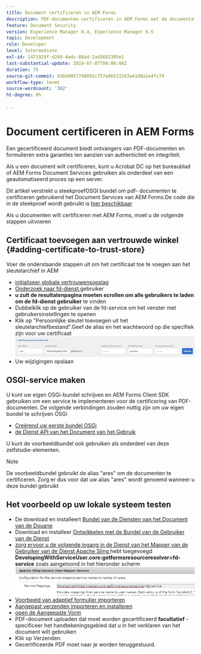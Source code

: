 ```yaml
---
title: Document certificeren in AEM Forms
description: PDF-documenten certificeren in AEM Forms met de documentatieservice
feature: Document Security
version: Experience Manager 6.4, Experience Manager 6.5
topic: Development
role: Developer
level: Intermediate
exl-id: 1471929f-d269-4adc-88ad-2ad3682305e1
last-substantial-update: 2019-07-07T00:00:00Z
duration: 75
source-git-commit: 03b68057748892c757e0b5315d3a41d0a2e4fc79
workflow-type: tm+mt
source-wordcount: '362'
ht-degree: 0%

---
```


# Document certificeren in AEM Forms

Een gecertificeerd document biedt ontvangers van PDF-documenten en formulieren extra garanties ten aanzien van authenticiteit en integriteit.

Als u een document wilt certificeren, kunt u Acrobat DC op het bureaublad of AEM Forms Document Services gebruiken als onderdeel van een geautomatiseerd proces op een server.

Dit artikel verstrekt u steekproefOSGI bundel om pdf- documenten te certificeren gebruikend het Document Services van AEM Forms.De code die in de steekproef wordt gebruikt is [ hier beschikbaar ](https://helpx.adobe.com/nl/experience-manager/6-4/forms/using/aem-document-services-programmatically.html)

Als u documenten wilt certificeren met AEM Forms, moet u de volgende stappen uitvoeren

## Certificaat toevoegen aan vertrouwde winkel {#adding-certificate-to-trust-store}

Voer de onderstaande stappen uit om het certificaat toe te voegen aan het sleutelarchief in AEM

* [ initialiseer globale vertrouwensopslag ](http://localhost:4502/libs/granite/security/content/truststore.html)
* [ Onderzoek naar fd-dienst ](http://localhost:4502/security/users.html) gebruiker
* **u zult de resultatenpagina moeten scrollen om alle gebruikers te laden om de fd-dienst gebruiker** te vinden
* Dubbelklik op de gebruiker van de fd-service om het venster met gebruikersinstellingen te openen
* Klik op &quot;Persoonlijke sleutel toevoegen uit het sleutelarchiefbestand&quot;.Geef de alias en het wachtwoord op die specifiek zijn voor uw certificaat
  ![ toe:voegen-certificaat ](assets/adding-certificate-keystore.PNG)
* Uw wijzigingen opslaan

## OSGI-service maken

U kunt uw eigen OSGi-bundel schrijven en AEM Forms Client SDK gebruiken om een service te implementeren voor de certificering van PDF-documenten. De volgende verbindingen zouden nuttig zijn om uw eigen bundel te schrijven OSGi

* [ Creërend uw eerste bundel OSGi ](https://helpx.adobe.com/experience-manager/using/maven_arch13.html)
* [ de Dienst API van het Document van het Gebruik ](https://helpx.adobe.com/nl/experience-manager/6-4/forms/using/aem-document-services-programmatically.html)

U kunt de voorbeeldbundel ook gebruiken als onderdeel van deze zelfstudie-elementen.

>[!NOTE]
>
>De voorbeeldbundel gebruikt de alias &quot;ares&quot; om de documenten te certificeren. Zorg er dus voor dat uw alias &quot;ares&quot; wordt genoemd wanneer u deze bundel gebruikt

## Het voorbeeld op uw lokale systeem testen

* De download en installeert [ Bundel van de Diensten van het Document van de Douane ](/help/forms/assets/common-osgi-bundles/AEMFormsDocumentServices.core-1.0-SNAPSHOT.jar)
* Download en installeer [ Ontwikkelen met de Bundel van de Gebruiker van de Dienst ](/help/forms/assets/common-osgi-bundles/DevelopingWithServiceUser.jar)
* [ zorg ervoor u de volgende ingang in de Dienst van het Mapper van de Gebruiker van de Dienst Apache Sling ](http://localhost:4502/system/console/configMgr) hebt toegevoegd
  **DevelopingWithServiceUser.core:getformsresourceresolver=fd-service** zoals aangetoond in het hieronder scherm
  ![ gebruiker-Mapper ](assets/user-mapper-service.PNG)
* [Voorbeeld van adaptief formulier importeren](assets/certify-pdf-af.zip)
* [Aangepast verzenden importeren en installeren](assets/custom-submit-certify.zip)
* [ open de Aangepaste Vorm ](http://localhost:4502/content/dam/formsanddocuments/certifypdf/jcr:content?wcmmode=disabled)
* PDF-document uploaden dat moet worden gecertificeerd
  **facultatief** - specificeer het handtekeningsgebied dat u in het verklaren van het document wilt gebruiken
* Klik op Verzenden.
* Gecertificeerde PDF moet naar je worden teruggestuurd.
